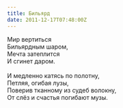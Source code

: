 ```yaml
---
title: Бильярд
date: 2011-12-17T07:48:00Z
---
```


Мир вертиться<br />
Бильярдным шаром,<br />
Мечта затеплится<br />
И сгинет даром.<br />
<br />
И медленно катясь по полотну,<br />
Петляя, огибая лузы,<br />
Поверив тканному из судеб волокну,<br />
От слёз и счастья погибают музы.